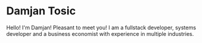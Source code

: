# Damjan Tosic
Hello! I'm Damjan! Pleasant to meet you! I am a fullstack developer, systems developer and a business economist with experience in multiple industries.
